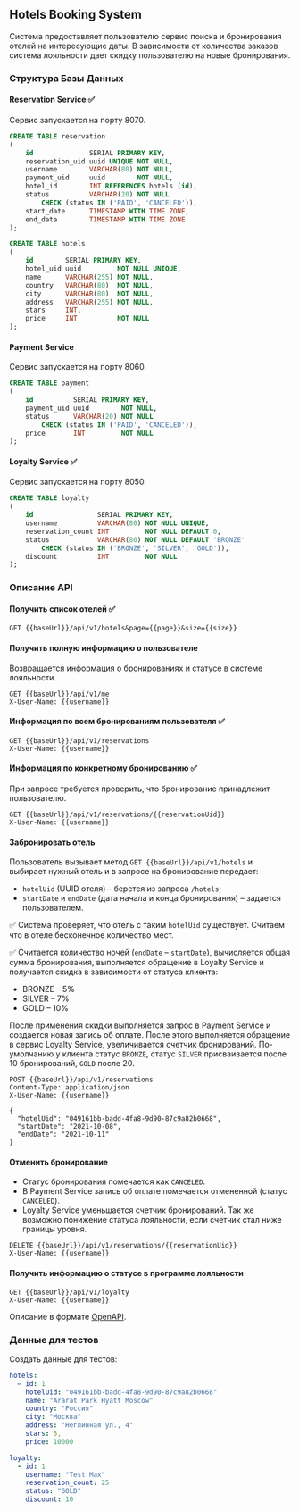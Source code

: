 ## Hotels Booking System

Система предоставляет пользователю сервис поиска и бронирования отелей на интересующие даты. В зависимости от количества
заказов система лояльности дает скидку пользователю на новые бронирования.

### Структура Базы Данных

#### Reservation Service ✅

Сервис запускается на порту 8070.

```sql
CREATE TABLE reservation
(
    id              SERIAL PRIMARY KEY,
    reservation_uid uuid UNIQUE NOT NULL,
    username        VARCHAR(80) NOT NULL,
    payment_uid     uuid        NOT NULL,
    hotel_id        INT REFERENCES hotels (id),
    status          VARCHAR(20) NOT NULL
        CHECK (status IN ('PAID', 'CANCELED')),
    start_date      TIMESTAMP WITH TIME ZONE,
    end_data        TIMESTAMP WITH TIME ZONE
);

CREATE TABLE hotels
(
    id        SERIAL PRIMARY KEY,
    hotel_uid uuid         NOT NULL UNIQUE,
    name      VARCHAR(255) NOT NULL,
    country   VARCHAR(80)  NOT NULL,
    city      VARCHAR(80)  NOT NULL,
    address   VARCHAR(255) NOT NULL,
    stars     INT,
    price     INT          NOT NULL
);
```

#### Payment Service

Сервис запускается на порту 8060.

```sql
CREATE TABLE payment
(
    id          SERIAL PRIMARY KEY,
    payment_uid uuid        NOT NULL,
    status      VARCHAR(20) NOT NULL
        CHECK (status IN ('PAID', 'CANCELED')),
    price       INT         NOT NULL
);
```

#### Loyalty Service ✅

Сервис запускается на порту 8050.

```sql
CREATE TABLE loyalty
(
    id                SERIAL PRIMARY KEY,
    username          VARCHAR(80) NOT NULL UNIQUE,
    reservation_count INT         NOT NULL DEFAULT 0,
    status            VARCHAR(80) NOT NULL DEFAULT 'BRONZE'
        CHECK (status IN ('BRONZE', 'SILVER', 'GOLD')),
    discount          INT         NOT NULL
);
```

### Описание API 

#### Получить список отелей ✅

```http request
GET {{baseUrl}}/api/v1/hotels&page={{page}}&size={{size}}
```

#### Получить полную информацию о пользователе

Возвращается информация о бронированиях и статусе в системе лояльности.

```http request
GET {{baseUrl}}/api/v1/me
X-User-Name: {{username}}
```

#### Информация по всем бронированиям пользователя ✅

```http request
GET {{baseUrl}}/api/v1/reservations
X-User-Name: {{username}}
```

#### Информация по конкретному бронированию ✅

При запросе требуется проверить, что бронирование принадлежит пользователю.

```http request
GET {{baseUrl}}/api/v1/reservations/{{reservationUid}}
X-User-Name: {{username}}
```

#### Забронировать отель

Пользователь вызывает метод `GET {{baseUrl}}/api/v1/hotels` и выбирает нужный отель и в запросе на бронирование
передает:

* `hotelUid` (UUID отеля) – берется из запроса `/hotels`;
* `startDate` и `endDate` (дата начала и конца бронирования) – задается пользователем.

✅ Система проверяет, что отель с таким `hotelUid` существует. Считаем что в отеле бесконечное количество мест.

✅ Считается количество ночей (`endDate` – `startDate`), вычисляется общая сумма бронирования, выполняется обращение в
Loyalty Service и получается скидка в зависимости от статуса клиента:

* BRONZE – 5%
* SILVER – 7%
* GOLD – 10%

После применения скидки выполняется запрос в Payment Service и создается новая запись об оплате. После этого выполняется
обращение в сервис Loyalty Service, увеличивается счетчик бронирований. По-умолчанию у клиента статус `BRONZE`,
статус `SILVER` присваивается после 10 бронирований, `GOLD` после 20.

```http request
POST {{baseUrl}}/api/v1/reservations
Content-Type: application/json
X-User-Name: {{username}}

{
  "hotelUid": "049161bb-badd-4fa8-9d90-87c9a82b0668",
  "startDate": "2021-10-08",
  "endDate": "2021-10-11"
}
```

#### Отменить бронирование

* Статус бронирования помечается как `CANCELED`.
* В Payment Service запись об оплате помечается отмененной (статус `CANCELED`).
* Loyalty Service уменьшается счетчик бронирований. Так же возможно понижение статуса лояльности, если счетчик стал ниже
  границы уровня.

```http request
DELETE {{baseUrl}}/api/v1/reservations/{{reservationUid}}
X-User-Name: {{username}}
```

#### Получить информацию о статусе в программе лояльности

```http request
GET {{baseUrl}}/api/v1/loyalty
X-User-Name: {{username}}
```

Описание в формате [OpenAPI](%5Binst%5D%5Bv2%5D%20Hotels%20Booking%20System.yml).

### Данные для тестов

Создать данные для тестов:

```yaml
hotels:
  – id: 1
    hotelUid: "049161bb-badd-4fa8-9d90-87c9a82b0668"
    name: "Ararat Park Hyatt Moscow"
    country: "Россия"
    city: "Москва"
    address: "Неглинная ул., 4"
    stars: 5,
    price: 10000

loyalty:
  - id: 1
    username: "Test Max"
    reservation_count: 25
    status: "GOLD"
    discount: 10
```
